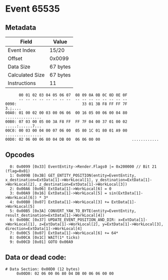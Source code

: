 # Event 65535

## Metadata

| Field           | Value    |
|-----------------|----------|
| Event Index     | 15/20    |
| Offset          | 0x0099   |
| Data Size       | 67 bytes |
| Calculated Size | 67 bytes |
| Instructions    | 11       |

```
      00 01 02 03 04 05 06 07  08 09 0A 0B 0C 0D 0E 0F
      -- -- -- -- -- -- -- --  -- -- -- -- -- -- -- --
0090:                             33 01 3B F8 FF FF 7F           3.;....
00A0: 01 00 02 00 03 00 06 06  00 16 05 00 06 00 04 80  ................
00B0: 07 03 00 05 00 3A F8 FF  FF 7F 04 00 37 01 00 02  .....:......7...
00C0: 00 03 00 04 00 07 06 00  05 80 1C 01 80 01 A9 00  ................
00D0: 02 06 00 06 80 04 DB 00  06 06 00 00              ............    
```

## Opcodes

```
  0: 0x0099 [0x33] EventEntity->Render.Flags0 |= 0x200000 // Bit 21 (flag=0x01)
  1: 0x009B [0x3B] GET_ENTITY_POSITION(entity=EventEntity, x_destination=ExtData[1]->WorkLocal[1], y_destination=ExtData[1]->WorkLocal[2], z_destination=ExtData[1]->WorkLocal[3])
  2: 0x00A6 [0x06] ExtData[1]->WorkLocal[6] = 0
  3: 0x00A9 [0x16] ExtData[1]->WorkLocal[5] = sin(ExtData[1]->WorkLocal[6]) * 3*
  4: 0x00B0 [0x07] ExtData[1]->WorkLocal[3] += ExtData[1]->WorkLocal[5]
  5: 0x00B5 [0x3A] CONVERT_YAW_TO_BYTE(entity=EventEntity, result_destination=ExtData[1]->WorkLocal[4])
  6: 0x00BC [0x37] UPDATE_EVENT_POSITION_AND_DIR: x=ExtData[1]->WorkLocal[1], z=ExtData[1]->WorkLocal[2], y=ExtData[1]->WorkLocal[3], direction=ExtData[1]->WorkLocal[4]
  7: 0x00C5 [0x07] ExtData[1]->WorkLocal[6] += 64*
  8: 0x00CA [0x1C] WAIT(1* ticks)
  9: 0x00CD [0x01] GOTO 0x00A9
```

## Data or dead code:

```
# Data Section: 0x00D0 (12 bytes)
     0x00D0: 02 06 00 06 80 04 DB 00 06 06 00 00
```